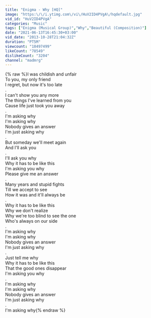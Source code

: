 ```yaml
---
title: "Enigma - Why [HQ]"
image: "https:\/\/i.ytimg.com\/vi\/HuV2ID4PVgA\/hqdefault.jpg"
vid_id: "HuV2ID4PVgA"
categories: "Music"
tags: ["Enigma (Musical Group)","Why","Beautiful (Composition)"]
date: "2021-06-13T16:45:30+03:00"
vid_date: "2013-10-28T21:04:32Z"
duration: "PT5M"
viewcount: "18497499"
likeCount: "78549"
dislikeCount: "3204"
channel: "madmrg"
---
```

{% raw %}I was childish and unfair <br />To you, my only friend <br />I regret, but now it's too late <br />. <br />I can't show you any more <br />The things I've learned from you <br />Cause life just took you away <br />. <br />I'm asking why <br />I'm asking why <br />Nobody gives an answer <br />I'm just asking why <br />. <br />But someday we'll meet again <br />And I'll ask you <br />. <br />I'll ask you why <br />Why it has to be like this <br />I'm asking you why <br />Please give me an answer <br />. <br />Many years and stupid fights <br />Till we accept to see <br />How it was and it'll always be <br />. <br />Why it has to be like this <br />Why we don't realize <br />Why we're too blind to see the one <br />Who's always on our side <br />. <br />I'm asking why <br />I'm asking why <br />Nobody gives an answer <br />I'm just asking why <br />. <br />Just tell me why <br />Why it has to be like this <br />That the good ones disappear <br />I'm asking you why <br />. <br />I'm asking why <br />I'm asking why <br />Nobody gives an answer <br />I'm just asking why <br />. <br />I'm asking why{% endraw %}
